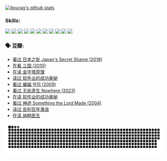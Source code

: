 
[![Anurag's github stats](https://github-readme-stats.vercel.app/api?username=w940853815)](https://github.com/anuraghazra/github-readme-stats)

### Skills:

<code><img height="32" src="https://cdn.jsdelivr.net/npm/simple-icons@v5/icons/python.svg"></code>
<code><img height="32" src="https://cdn.jsdelivr.net/npm/simple-icons@v5/icons/javascript.svg"></code>
<code><img height="32" src="https://cdn.jsdelivr.net/npm/simple-icons@v5/icons/django.svg"></code>
<code><img height="32" src="https://cdn.jsdelivr.net/npm/simple-icons@v5/icons/flask.svg"></code>
<code><img height="32" src="https://cdn.jsdelivr.net/npm/simple-icons@v5/icons/vuetify.svg"></code>
<code><img height="32" src="https://cdn.jsdelivr.net/npm/simple-icons@v5/icons/git.svg"></code>
<code><img height="32" src="https://cdn.jsdelivr.net/npm/simple-icons@v5/icons/docker.svg"></code>
<code><img height="32" src="https://cdn.jsdelivr.net/npm/simple-icons@v5/icons/postgresql.svg"></code>
<code><img height="32" src="https://cdn.jsdelivr.net/npm/simple-icons@v5/icons/elasticsearch.svg"></code>
<code><img height="32" src="https://cdn.jsdelivr.net/npm/simple-icons@v5/icons/macos.svg"></code>
<code><img height="32" src="https://cdn.jsdelivr.net/npm/simple-icons@v5/icons/linux.svg"></code>

### 🗣 豆瓣:

<!-- DOUBAN-ACTIVITIES:START -->
- [看过 日本之耻 Japan's Secret Shame‎ (2018)](https://www.douban.com/people/136069238/status/4431579101/?_i=99892202)
- [在看 三国‎ (2010)](https://www.douban.com/people/136069238/status/4430559482/?_i=99892202)
- [在读 金字塔原理](https://www.douban.com/people/136069238/status/4424812753/?_i=99892202)
- [读过 软件业的成功奥秘](https://www.douban.com/people/136069238/status/4424809958/?_i=99892202)
- [看过 蝙蝠 박쥐‎ (2009)](https://www.douban.com/people/136069238/status/4422787315/?_i=99892202)
- [看过 无处逢生 Nowhere‎ (2023)](https://www.douban.com/people/136069238/status/4416454713/?_i=99892202)
- [在读 软件业的成功奥秘](https://www.douban.com/people/136069238/status/4414815312/?_i=99892202)
- [看过 神迹 Something the Lord Made‎ (2004)](https://www.douban.com/people/136069238/status/4409691983/?_i=99892202)
- [读过 告别百年激进](https://www.douban.com/people/136069238/status/4406414036/?_i=99892202)
- [在读 纳粹医生](https://www.douban.com/people/136069238/status/4406413750/?_i=99892202)
<!-- DOUBAN-ACTIVITIES:END -->


![Snake animation](https://raw.githubusercontent.com/w940853815/w940853815/output/github-contribution-grid-snake.svg)

<!--
**w940853815/w940853815** is a ✨ _special_ ✨ repository because its `README.md` (this file) appears on your GitHub profile.

Here are some ideas to get you started:

- 🔭 I’m currently working on ...
- 🌱 I’m currently learning ...
- 👯 I’m looking to collaborate on ...
- 🤔 I’m looking for help with ...
- 💬 Ask me about ...
- 📫 How to reach me: ...
- 😄 Pronouns: ...
- ⚡ Fun fact: ...
-->
